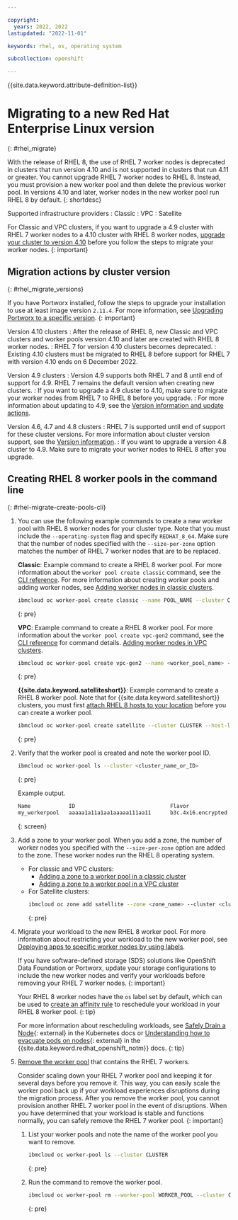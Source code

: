```yaml
---

copyright:
  years: 2022, 2022
lastupdated: "2022-11-01"

keywords: rhel, os, operating system

subcollection: openshift

---
```


{{site.data.keyword.attribute-definition-list}}

# Migrating to a new Red Hat Enterprise Linux version
{: #rhel_migrate}

With the release of RHEL 8, the use of RHEL 7 worker nodes is deprecated in clusters that run version 4.10 and is not supported in clusters that run 4.11 or greater. You cannot upgrade RHEL 7 worker nodes to RHEL 8. Instead, you must provision a new worker pool and then delete the previous worker pool. In versions 4.10 and later, worker nodes in the new worker pool run RHEL 8 by default. 
{: shortdesc}

Supported infrastructure providers
:   Classic
:   VPC
:   Satellite


For Classic and VPC clusters, if you want to upgrade a 4.9 cluster with RHEL 7 worker nodes to a 4.10 cluster with RHEL 8 worker nodes, [upgrade your cluster to version 4.10](/docs/openshift?topic=openshift-cs_versions_410#prep-up-410) before you follow the steps to migrate your worker nodes. 
{: important}

## Migration actions by cluster version
{: #rhel_migrate_versions}

If you have Portworx installed, follow the steps to upgrade your installation to use at least image version `2.11.4`. For more information, see [Upgrading Portworx to a specific version](/docs/openshift?topic=openshift-portworx#px-update-specific).
{: important}

Version 4.10 clusters
:   After the release of RHEL 8, new Classic and VPC clusters and worker pools version 4.10 and later are created with RHEL 8 worker nodes.
:   RHEL 7 for version 4.10 clusters becomes deprecated.
:   Existing 4.10 clusters must be migrated to RHEL 8 before support for RHEL 7 with version 4.10 ends on 6 December 2022.

Version 4.9 clusters
:   Version 4.9 supports both RHEL 7 and 8 until end of support for 4.9. RHEL 7 remains the default version when creating new clusters.
:   If you want to upgrade a 4.9 cluster to 4.10, make sure to migrate your worker nodes from RHEL 7 to RHEL 8 before you upgrade.
:   For more information about updating to 4.9, see the [Version information and update actions](/docs/openshift?topic=openshift-cs_versions_49).

Version 4.6, 4.7 and 4.8 clusters
:   RHEL 7 is supported until end of support for these cluster versions. For more information about cluster version support, see the [Version information](/docs/openshift?topic=openshift-openshift_versions).
:   If you want to upgrade a version 4.8 cluster to 4.9. Make sure to migrate your worker nodes to RHEL 8 after you upgrade.

## Creating RHEL 8 worker pools in the command line
{: #rhel-migrate-create-pools-cli}

1. You can use the following example commands to create a new worker pool with RHEL 8 worker nodes for your cluster type. Note that you must include the `--operating-system` flag and specify `REDHAT_8_64`. Make sure that the number of nodes specified with the `--size-per-zone` option matches the number of RHEL 7 worker nodes that are to be replaced.

    **Classic**: Example command to create a RHEL 8 worker pool. For more information about the `worker pool create classic` command, see the [CLI reference](/docs/containers?topic=containers-kubernetes-service-cli#cs_worker_pool_create). For more information about creating worker pools and adding worker nodes, see [Adding worker nodes in classic clusters](/docs/openshift?topic=openshift-add_workers#classic_pools).

    ```sh
    ibmcloud oc worker-pool create classic --name POOL_NAME --cluster CLUSTER --flavor FLAVOR --size-per-zone WORKERS_PER_ZONE --hardware ISOLATION --operating-system REDHAT_8_64 [--disable-disk-encrypt] [--label KEY1=VALUE1]
    ```
    {: pre}

    **VPC**: Example command to create a RHEL 8 worker pool. For more information about the `worker pool create vpc-gen2` command, see the [CLI reference](/docs/containers?topic=containers-kubernetes-service-cli#cli_worker_pool_create_vpc_gen2) for command details. [Adding worker nodes in VPC clusters](/docs/openshift?topic=openshift-add_workers#vpc_pools).

    ```sh
    ibmcloud oc worker-pool create vpc-gen2 --name <worker_pool_name> --cluster <cluster_name_or_ID> --flavor <flavor> --size-per-zone <number_of_workers_per_zone> --operating-system REDHAT_8_64 [--crk ROOT_KEY_ID] [--vpc-id <VPC ID>] [--label KEY1=VALUE1] [--kms-instance KMS_INSTANCE_ID]
    ```
    {: pre}
    
    **{{site.data.keyword.satelliteshort}}**: Example command to create a RHEL 8 worker pool. Note that for {{site.data.keyword.satelliteshort}} clusters, you must first [attach RHEL 8 hosts to your location](/docs/satellite?topic=satellite-attach-hosts) before you can create a worker pool.
    
    ```sh
    ibmcloud oc worker-pool create satellite --cluster CLUSTER --host-label "os=RHEL8" --name NAME --size-per-zone SIZE --operating-system REDHAT_8_64 --zone ZONE [--label LABEL ...] 
    ```
    {: pre}

1. Verify that the worker pool is created and note the worker pool ID.

    ```sh
    ibmcloud oc worker-pool ls --cluster <cluster_name_or_ID>
    ```
    {: pre}

    Example output.

    ```sh
    Name            ID                              Flavor                 OS              Workers 
    my_workerpool   aaaaa1a11a1aa1aaaaa111aa11      b3c.4x16.encrypted     REDHAT_8_64    0 
    ```
    {: screen}

1. Add a zone to your worker pool. When you add a zone, the number of worker nodes you specified with the `--size-per-zone` option are added to the zone. These worker nodes run the RHEL 8 operating system. 
    * For classic and VPC clusters:
        * [Adding a zone to a worker pool in a classic cluster](/docs/containers?topic=containers-add_workers#add_zone)
        * [Adding a zone to a worker pool in a VPC cluster](/docs/containers?topic=containers-add_workers#vpc_add_zone)
    * For Satellite clusters:
        ```sh
        ibmcloud oc zone add satellite --zone <zone_name> --cluster <cluster_name_or_ID> --worker-pool <worker_pool> 
        ```
        {: pre}



1. Migrate your workload to the new RHEL 8 worker pool. For more information about restricting your workload to the new worker pool, see [Deploying apps to specific worker nodes by using labels](/docs/containers?topic=containers-deploy_app#node_affinity).

    If you have software-defined storage (SDS) solutions like OpenShift Data Foundation or Portworx, update your storage configurations to include the new worker nodes and verify your workloads before removing your RHEL 7 worker nodes.
    {: important}

    Your RHEL 8 worker nodes have the `os` label set by default, which can be used to [create an affinity rule](/docs/containers?topic=containers-deploy_app#node_affinity) to reschedule your workload in your RHEL 8 worker pool. 
    {: tip}
    
    For more information about rescheduling workloads, see [Safely Drain a Node](https://kubernetes.io/docs/tasks/administer-cluster/safely-drain-node/){: external} in the Kubernetes docs or [Understanding how to evacuate pods on nodes](https://docs.openshift.com/container-platform/4.9/nodes/nodes/nodes-nodes-working.html){: external} in the {{site.data.keyword.redhat_openshift_notm}} docs.
    {: tip}


1. [Remove the worker pool](/docs/containers?topic=containers-kubernetes-service-cli#cs_worker_pool_rm) that contains the RHEL 7 workers. 

    Consider scaling down your RHEL 7 worker pool and keeping it for several days before you remove it. This way, you can easily scale the worker pool back up if your workload experiences disruptions during the migration process. After you remove the worker pool, you cannot provision another RHEL 7 worker pool in the event of disruptions. When you have determined that your workload is stable and functions normally, you can safely remove the RHEL 7 worker pool.
    {: important}

    1. List your worker pools and note the name of the worker pool you want to remove.
        ```sh
        ibmcloud oc worker-pool ls --cluster CLUSTER
        ```
        {: pre}

    2. Run the command to remove the worker pool.
        ```sh
        ibmcloud oc worker-pool rm --worker-pool WORKER_POOL --cluster CLUSTER
        ```
        {: pre}


